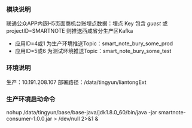 ### 模块说明
联通公众APP内嵌H5页面商机台账埋点数据：埋点 Key 包含 _guest_ 或 projectID=SMARTNOTE 则推送西咸省分生产区Kafka
- 应用ID=4或1 为生产环境推送Topic：smart_note_bury_some_prod
- 应用ID=5或6 为测试环境推送Topic：smart_note_bury_some_test

### 环境说明
生产：10.191.208.107
部署路径：/data/tingyun/liantongExt

### 生产环境启动命令
nohup /data/tingyun/base/base-java/jdk1.8.0_60/bin/java -jar smartnote-consumer-1.0.0.jar > /dev/null 2>&1 &

